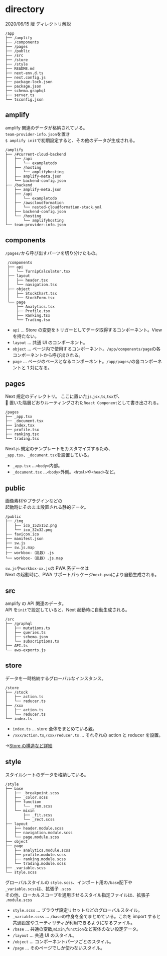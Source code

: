 # directory

2020/06/15 版 ディレクトリ解説

```
/app
├── /amplify
├── /components
├── /pages
├── /public
├── /src
├── /store
├── /style
├── README.md
├── next-env.d.ts
├── next.config.js
├── package-lock.json
├── package.json
├── schema.graphql
├── server.ts
└── tsconfig.json
```

## amplify

amplify 関連のデータが格納されている。  
`team-provider-info.json`を置き  
`$ amplify init`で初期設定すると、その他のデータが生成される。

```
/amplify
├── /#current-cloud-backend
│   ├── /api
│   │   └── exampletodo
│   ├── /hosting
│   │   └── amplifyhosting
│   ├── amplify-meta.json
│   └── backend-config.json
├── /backend
│   ├── amplify-meta.json
│   ├── /api
│   │   └── exampletodo
│   ├── /awscloudformation
│   │   └── nested-cloudformation-stack.yml
│   ├── backend-config.json
│   └── /hosting
│       └── amplifyhosting
└── team-provider-info.json
```

## components

`/pages/`から呼び出すパーツを切り分けたもの。

```
 /components
 ├── api
 │   └── TurnipCalculator.tsx
 ├── layout
 │   ├── header.tsx
 │   └── navigation.tsx
 ├── object
 │   ├── StockChart.tsx
 │   └── StockForm.tsx
 └── page
     ├── Analytics.tsx
     ├── Profile.tsx
     ├── Ranking.tsx
     └── Trading.tsx
```

- `api` ... Store の変更をトリガーとしてデータ取得するコンポーネント。View を持たない。
- `layout` ... 共通 UI のコンポーネント。
- `object` ... ページ内で使用するコンポーネント。`/app/components/page`の各コンポーネントから呼び出される。
- `page` ... ページのベースとなるコンポーネント。`/app/pages/`の各コンポーネントと 1 対になる。

## pages

Next 規定のディレクトリ。
ここに置いた`js`,`jsx`,`ts`,`tsx`が、  
 置いた階層どおりルーティングされた`React Component`として書き出される。

```
/pages
├── _app.tsx
├── _document.tsx
├── index.tsx
├── profile.tsx
├── ranking.tsx
└── trading.tsx
```

Next.js 規定のテンプレートをカスタマイズするため、  
`_app.tsx`、`_document.tsx`を設置している。

- `_app.tsx` ...`<body>`内部。
- `_document.tsx` ...`<body>`外側。`<html>`や`<head>`など。

## public

画像素材やプラグインなどの  
起動時にそのまま設置される静的データ。

```
/public
├── /img
│   ├── ico_152x152.png
│   └── ico_32x32.png
├── favicon.ico
├── manifest.json
├── sw.js
├── sw.js.map
├── workbox-（乱数）.js
└── workbox-（乱数）.js.map
```

`sw.js`や`workbox-xx.js`の PWA 系データは  
Next の起動時に、PWA サポートパッケージ`next-pwa`により自動生成される。

## src

amplify の API 関連のデータ。  
API を`init`で設定していると、Next 起動時に自動生成される。

```
/src
├── /graphql
│   ├── mutations.ts
│   ├── queries.ts
│   ├── schema.json
│   └── subscriptions.ts
├── API.ts
└── aws-exports.js
```

## store

データを一時格納するグローバルなインスタンス。

```
/store
├── /stock
│   ├── action.ts
│   └── reducer.ts
├── /xxx
│   ├── action.ts
│   └── reducer.ts
└── index.ts
```

- `index.ts` ... store 全体をまとめている親。
- `/xxx/action.ts`,`/xxx/reducer.ts` ... それぞれの action と reducer を設置。

→[Store の構造など詳細](redux.md)

## style

スタイルシートのデータを格納している。

```
/style
├── base
│   ├── _breakpoint.scss
│   ├── _color.scss
│   ├── function
│   │   └── _rem.scss
│   └── mixin
│       ├── _fit.scss
│       └── _rect.scss
├── layout
│   ├── header.module.scss
│   ├── navigation.module.scss
│   └── page.module.scss
├── object
├── page
│   ├── analytics.module.scss
│   ├── profile.module.scss
│   ├── ranking.module.scss
│   └── trading.module.scss
├── _variable.scss
└── style.scss
```

グローバルスタイルの `style.scss`、インポート用の`/base`配下や`_variable.scss`は、拡張子 `.scss`  
その他、ローカルスコープを適用させるスタイル指定ファイルは、拡張子 `.module.scss`

- `style.scss` ... ブラウザ設定リセットなどのグローバルスタイル。
- `_variable.scss` ... `/base`の中身を全てまとめている。これを import すると共通設定やユーティリティが利用できるようになるファイル。
- `/base` ... 共通の変数,`mixin`,`function`など実体のない設定データ。
- `/layout` ... 共通 UI のスタイル。
- `/object` ... コンポーネントパーツごとのスタイル。
- `/page` ... そのページでしか使わないスタイル。
